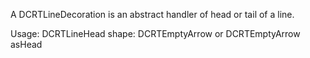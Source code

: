 A DCRTLineDecoration is an abstract handler of head or tail of a line.

Usage: 
	DCRTLineHead shape: DCRTEmptyArrow
	or
	DCRTEmptyArrow asHead